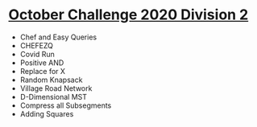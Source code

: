 # [October Challenge 2020 Division 2](https://www.codechef.com/OCT20B)

- Chef and Easy Queries
- CHEFEZQ
- Covid Run
- Positive AND
- Replace for X
- Random Knapsack
- Village Road Network
- D-Dimensional MST
- Compress all Subsegments
- Adding Squares
